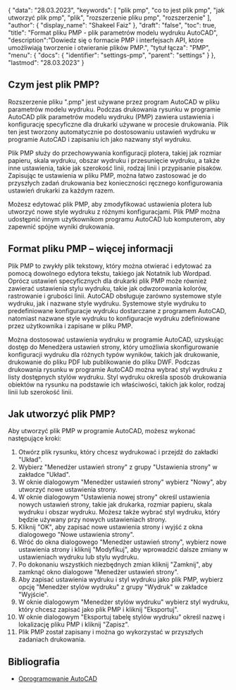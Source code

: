 {
"data": "28.03.2023",
  "keywords": [
"plik pmp",
"co to jest plik pmp",
"jak utworzyć plik pmp",
"plik",
"rozszerzenie pliku pmp",
"rozszerzenie"
],
  "author": {
"display_name": "Shakeel Faiz"
},
"draft": "false",
"toc": true,
"title": "Format pliku PMP - plik parametrów modelu wydruku AutoCAD",
  "description":"Dowiedz się o formacie PMP i interfejsach API, które umożliwiają tworzenie i otwieranie plików PMP.",
"tytuł łącza": "PMP",
  "menu": {
    "docs": {
      "identifier": "settings-pmp",
      "parent": "settings"
}
},
"lastmod": "28.03.2023"
}

## Czym jest plik PMP?

Rozszerzenie pliku ".pmp" jest używane przez program AutoCAD w pliku parametrów modelu wydruku. Podczas drukowania rysunku w programie AutoCAD plik parametrów modelu wydruku (PMP) zawiera ustawienia i konfigurację specyficzne dla drukarki używane w procesie drukowania. Plik ten jest tworzony automatycznie po dostosowaniu ustawień wydruku w programie AutoCAD i zapisaniu ich jako nazwany styl wydruku.

Plik PMP służy do przechowywania konfiguracji plotera, takiej jak rozmiar papieru, skala wydruku, obszar wydruku i przesunięcie wydruku, a także inne ustawienia, takie jak szerokość linii, rodzaj linii i przypisanie pisaków. Zapisując te ustawienia w pliku PMP, można łatwo zastosować je do przyszłych zadań drukowania bez konieczności ręcznego konfigurowania ustawień drukarki za każdym razem.

Możesz edytować plik PMP, aby zmodyfikować ustawienia plotera lub utworzyć nowe style wydruku z różnymi konfiguracjami. Plik PMP można udostępnić innym użytkownikom programu AutoCAD lub komputerom, aby zapewnić spójne wyniki drukowania.

## Format pliku PMP – więcej informacji

Plik PMP to zwykły plik tekstowy, który można otwierać i edytować za pomocą dowolnego edytora tekstu, takiego jak Notatnik lub Wordpad. Oprócz ustawień specyficznych dla drukarki plik PMP może również zawierać ustawienia stylu wydruku, takie jak odwzorowania kolorów, rastrowanie i grubości linii. AutoCAD obsługuje zarówno systemowe style wydruku, jak i nazwane style wydruku. Systemowe style wydruku to predefiniowane konfiguracje wydruku dostarczane z programem AutoCAD, natomiast nazwane style wydruku to konfiguracje wydruku zdefiniowane przez użytkownika i zapisane w pliku PMP.

Można dostosować ustawienia wydruku w programie AutoCAD, uzyskując dostęp do Menedżera ustawień strony, który umożliwia skonfigurowanie konfiguracji wydruku dla różnych typów wyników, takich jak drukowanie, drukowanie do pliku PDF lub publikowanie do pliku DWF. Podczas drukowania rysunku w programie AutoCAD można wybrać styl wydruku z listy dostępnych stylów wydruku. Styl wydruku określa sposób drukowania obiektów na rysunku na podstawie ich właściwości, takich jak kolor, rodzaj linii lub szerokość linii.

## Jak utworzyć plik PMP?

Aby utworzyć plik PMP w programie AutoCAD, możesz wykonać następujące kroki:

1. Otwórz plik rysunku, który chcesz wydrukować i przejdź do zakładki "Układ".
2. Wybierz "Menedżer ustawień strony" z grupy "Ustawienia strony" w zakładce "Układ".
3. W oknie dialogowym "Menedżer ustawień strony" wybierz "Nowy", aby utworzyć nowe ustawienia strony.
4. W oknie dialogowym "Ustawienia nowej strony" określ ustawienia nowych ustawień strony, takie jak drukarka, rozmiar papieru, skala wydruku i obszar wydruku. Możesz także wybrać styl wydruku, który będzie używany przy nowych ustawieniach strony.
5. Kliknij "OK", aby zapisać nowe ustawienia strony i wyjść z okna dialogowego "Nowe ustawienia strony".
6. Wróć do okna dialogowego "Menedżer ustawień strony", wybierz nowe ustawienia strony i kliknij "Modyfikuj", aby wprowadzić dalsze zmiany w ustawieniach wydruku lub stylu wydruku.
7. Po dokonaniu wszystkich niezbędnych zmian kliknij "Zamknij", aby zamknąć okno dialogowe "Menedżer ustawień strony".
8. Aby zapisać ustawienia wydruku i styl wydruku jako plik PMP, wybierz opcję "Menedżer stylów wydruku" z grupy "Wydruk" w zakładce "Wyjście".
9. W oknie dialogowym "Menedżer stylów wydruku" wybierz styl wydruku, który chcesz zapisać jako plik PMP i kliknij "Eksportuj".
10. W oknie dialogowym "Eksportuj tabelę stylów wydruku" określ nazwę i lokalizację pliku PMP i kliknij "Zapisz".
11. Plik PMP został zapisany i można go wykorzystać w przyszłych zadaniach drukowania.

## Bibliografia
* [Oprogramowanie AutoCAD](https://en.wikipedia.org/wiki/AutoCAD)

